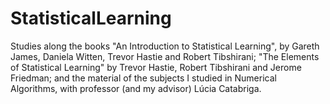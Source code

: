 # StatisticalLearning

Studies along the books "An Introduction to Statistical Learning", by Gareth James, Daniela Witten, Trevor Hastie and Robert Tibshirani; "The Elements of Statistical Learning" by Trevor Hastie, Robert Tibshirani and Jerome Friedman; and the material of the subjects I studied in Numerical Algorithms, with professor (and my advisor) Lúcia Catabriga.
